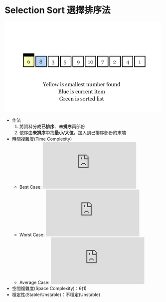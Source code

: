 # Selection Sort 選擇排序法

![](selection-sort.gif)

- 作法
    1. 將資料分成**已排序**、**未排序**兩部份
    2. 依序由**未排序**中找**最小/大值**，加入到已排序部份的末端
- 時間複雜度(Time Complexity)
    - Best Case: ![](https://latex.codecogs.com/gif.latex?O%5Cleft%28%20n%5E%7B2%7D%5Cright%29)
    - Worst Case: ![](https://latex.codecogs.com/gif.latex?O%5Cleft%28%20n%5E%7B2%7D%5Cright%29)
    - Average Case: ![](https://latex.codecogs.com/gif.latex?O%5Cleft%28%20n%5E%7B2%7D%5Cright%29)
- 空間複雜度(Space Complexity)：θ(1)
- 穩定性(Stable/Unstable)：不穩定(Unstable)
